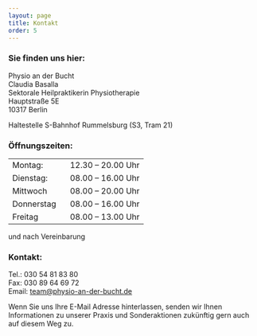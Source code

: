```yaml
---
layout: page
title: Kontakt
order: 5
---
```


### Sie finden uns hier:

Physio an der Bucht  
Claudia Basalla  
Sektorale Heilpraktikerin Physiotherapie  
Hauptstraße 5E  
10317 Berlin

Haltestelle S-Bahnhof Rummelsburg (S3, Tram 21)
<br/>

### Öffnungszeiten:

<table>
<tr><td style="padding-right:20px">Montag:</td><td>12.30 – 20.00 Uhr</td></tr>
<tr><td style="padding-right:20px">Dienstag:</td><td>08.00 – 16.00 Uhr</td></tr>
<tr><td style="padding-right:20px">Mittwoch</td><td>08.00 – 20.00 Uhr</td></tr>
<tr><td style="padding-right:20px">Donnerstag</td><td>08.00 – 16.00 Uhr</td></tr>
<tr><td style="padding-right:20px">Freitag</td><td>08.00 – 13.00 Uhr</td></tr>
</table>

und nach Vereinbarung
<br/>

### Kontakt:

Tel.: 030 54 81 83 80  
Fax: 030 89 64 69 72  
Email: [team@physio-an-der-bucht.de](mailto:team@physio-an-der-bucht.de)

Wenn Sie uns Ihre E-Mail Adresse hinterlassen, senden wir Ihnen Informationen zu unserer Praxis und Sonderaktionen zukünftig gern auch auf diesem Weg zu.
